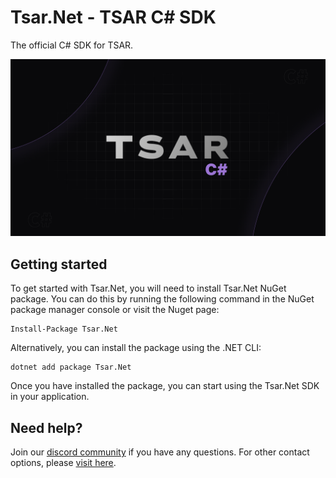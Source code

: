 # Tsar.Net - TSAR C# SDK

The official C# SDK for TSAR.

![banner](/banner.png)

## Getting started

To get started with Tsar.Net, you will need to install Tsar.Net NuGet package. You can do this by running the following command in the NuGet package manager console or visit the Nuget page:

```
Install-Package Tsar.Net
```

Alternatively, you can install the package using the .NET CLI:

```
dotnet add package Tsar.Net
```

Once you have installed the package, you can start using the Tsar.Net SDK in your application.

## Need help?

Join our [discord community](https://discord.com/invite/JReXjQCVPw) if you have any questions. For other contact options, please [visit here](https://tsar.cc/about/social).
